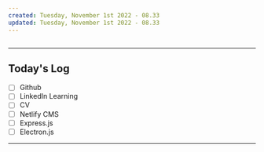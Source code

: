 ```yaml
---
created: Tuesday, November 1st 2022 - 08.33
updated: Tuesday, November 1st 2022 - 08.33
---
```

```toc
```

---
Today's Log
---
- [ ] Github
- [ ] LinkedIn Learning
- [ ] CV
- [ ] Netlify CMS
- [ ] Express.js
- [ ] Electron.js

---